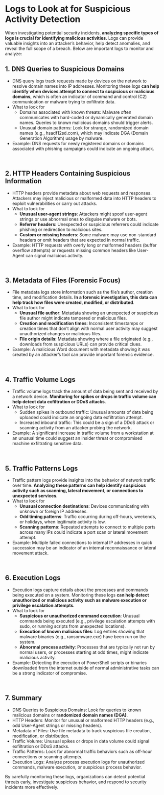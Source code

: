 <br>

# Logs to Look at for Suspicious Activity Detection
When investigating potential security incidents, **analyzing specific types of logs is crucial for identifying malicious activities**. Logs can provide valuable insights into an attacker’s behavior, help detect anomalies, and reveal the full scope of a breach. Below are important logs to monitor and analyze:

## 1. DNS Queries to Suspicious Domains
  - DNS query logs track requests made by devices on the network to resolve domain names into IP addresses. Monitoring these logs **can help identify when devices attempt to connect to suspicious or malicious domains**, which is often an indicator of command and control (C2) communication or malware trying to exfiltrate data.
  - What to look for
    - Domains associated with known threats: Malware often communicates with hard-coded or dynamically generated domain names. Queries to known malicious domains should trigger alerts.
    - Unusual domain patterns: Look for strange, randomized domain names (e.g., hsadf12sd.com), which may indicate DGA (Domain Generation Algorithm) usage by malware.
  - Example: DNS requests for newly registered domains or domains associated with phishing campaigns could indicate an ongoing attack.  
<br>

## 2. HTTP Headers Containing Suspicious Information
  - HTTP headers provide metadata about web requests and responses. Attackers may inject malicious or malformed data into HTTP headers to exploit vulnerabilities or carry out attacks.
  - What to look for
    - **Unusual user-agent strings**: Attackers might spoof user-agent strings or use abnormal ones to disguise malware or bots.
    - **Referrer headers**: Unexpected or suspicious referrers could indicate phishing or redirection to malicious sites.
    - **Custom or missing headers**: Some malware may use non-standard headers or omit headers that are expected in normal traffic.
  - Example: HTTP requests with overly long or malformed headers (buffer overflow attempts) or requests missing common headers like User-Agent can signal malicious activity.  
<br>

## 3. Metadata of Files (Forensic Focus)
  - File metadata logs store information such as the file’s author, creation time, and modification details. **In a forensic investigation, this data can help track how files were created, modified, or distributed**.
  - What to look for
    - **Unusual file author**: Metadata showing an unexpected or suspicious file author might indicate tampered or malicious files.
    - **Creation and modification times**: Inconsistent timestamps or creation times that don’t align with normal user activity may suggest unauthorized changes or malicious files.
    - **File origin details**: Metadata showing where a file originated (e.g., downloads from suspicious URLs) can provide critical clues.
  - Example: A malicious Word document with metadata showing it was created by an attacker’s tool can provide important forensic evidence.  
<br>

## 4. Traffic Volume Logs
  - Traffic volume logs track the amount of data being sent and received by a network device. **Monitoring for spikes or drops in traffic volume can help detect data exfiltration or DDoS attacks**.
  - What to look for
    - Sudden spikes in outbound traffic: Unusual amounts of data being uploaded could indicate an ongoing data exfiltration attempt.
    - Increased inbound traffic: This could be a sign of a DDoS attack or scanning activity from an attacker probing the network.
  - Example: A significant increase in traffic volume from a workstation at an unusual time could suggest an insider threat or compromised machine exfiltrating sensitive data.  
<br>

## 5. Traffic Patterns Logs
  - Traffic pattern logs provide insights into the behavior of network traffic over time. **Analyzing these patterns can help identify suspicious activity such as scanning, lateral movement, or connections to unexpected services**.
  - What to look for
    - **Unusual connection destinations**: Devices communicating with unknown or foreign IP addresses.
    - **Odd timing patterns**: Traffic occurring during off-hours, weekends, or holidays, when legitimate activity is low.
    - **Scanning patterns**: Repeated attempts to connect to multiple ports across many IPs could indicate a port scan or lateral movement attempt.
  - Example: Multiple failed connections to internal IP addresses in quick succession may be an indicator of an internal reconnaissance or lateral movement attack.  
<br>

## 6. Execution Logs
  - Execution logs capture details about the processes and commands being executed on a system. Monitoring these logs **can help detect unauthorized or malicious activity such as malware execution or privilege escalation attempts**.
  - What to look for
    - **Suspicious or unauthorized command execution**: Unusual commands being executed (e.g., privilege escalation attempts with sudo, or running scripts from unexpected locations).
    - **Execution of known malicious files**: Log entries showing that malware binaries (e.g., ransomware.exe) have been run on the system.
    - **Abnormal process activity**: Processes that are typically not run by normal users, or processes starting at odd times, might indicate malicious activity.
  - Example: Detecting the execution of PowerShell scripts or binaries downloaded from the internet outside of normal administrative tasks can be a strong indicator of compromise.  
<br>

## 7. Summary
  - DNS Queries to Suspicious Domains: Look for queries to known malicious domains or **randomized domain names (DGA)**.
  - HTTP Headers: Monitor for unusual or malformed HTTP headers (e.g., odd User-Agent strings or missing headers).
  - Metadata of Files: Use file metadata to track suspicious file creation, modification, or distribution.
  - Traffic Volume: Unusual spikes or drops in data volume could signal exfiltration or DDoS attacks.
  - Traffic Patterns: Look for abnormal traffic behaviors such as off-hour connections or scanning attempts.
  - Execution Logs: Analyze process execution logs for unauthorized commands, malware execution, or suspicious process behavior.

By carefully monitoring these logs, organizations can detect potential threats early, investigate suspicious behavior, and respond to security incidents more effectively.  
<br>